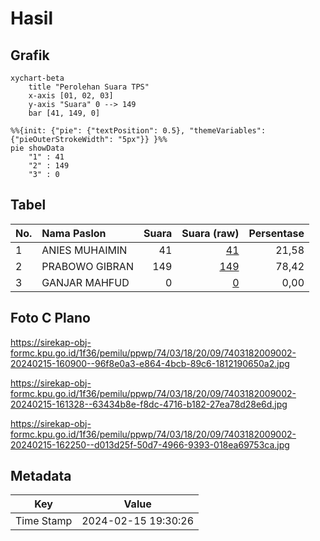 # Hasil

## Grafik

```mermaid
xychart-beta
    title "Perolehan Suara TPS"
    x-axis [01, 02, 03]
    y-axis "Suara" 0 --> 149
    bar [41, 149, 0]
```

```mermaid
%%{init: {"pie": {"textPosition": 0.5}, "themeVariables": {"pieOuterStrokeWidth": "5px"}} }%%
pie showData
    "1" : 41
    "2" : 149
    "3" : 0
```

## Tabel

| No. | Nama Paslon    | Suara | Suara (raw) | Persentase |
|:--- |:-------------- | -----:| -----------:| ----------:|
| 1   | ANIES MUHAIMIN | 41    | [41][p-1]   | 21,58      |
| 2   | PRABOWO GIBRAN | 149   | [149][p-2]  | 78,42      |
| 3   | GANJAR MAHFUD  | 0     | [0][p-3]    | 0,00       |


[p-1]: https://github.com/gigit-pemilu/pemilu-2024-74-sulawesi-tenggara/blob/main/pilpres/hitung-suara/sub/74-sulawesi-tenggara/sub/03-muna/sub/18-lohia/sub/2009-lakarinta/sub/002-tps/sub/paslon-1.txt
[p-2]: https://github.com/gigit-pemilu/pemilu-2024-74-sulawesi-tenggara/blob/main/pilpres/hitung-suara/sub/74-sulawesi-tenggara/sub/03-muna/sub/18-lohia/sub/2009-lakarinta/sub/002-tps/sub/paslon-2.txt
[p-3]: https://github.com/gigit-pemilu/pemilu-2024-74-sulawesi-tenggara/blob/main/pilpres/hitung-suara/sub/74-sulawesi-tenggara/sub/03-muna/sub/18-lohia/sub/2009-lakarinta/sub/002-tps/sub/paslon-3.txt

## Foto C Plano

https://sirekap-obj-formc.kpu.go.id/1f36/pemilu/ppwp/74/03/18/20/09/7403182009002-20240215-160900--96f8e0a3-e864-4bcb-89c6-1812190650a2.jpg

https://sirekap-obj-formc.kpu.go.id/1f36/pemilu/ppwp/74/03/18/20/09/7403182009002-20240215-161328--63434b8e-f8dc-4716-b182-27ea78d28e6d.jpg

https://sirekap-obj-formc.kpu.go.id/1f36/pemilu/ppwp/74/03/18/20/09/7403182009002-20240215-162250--d013d25f-50d7-4966-9393-018ea69753ca.jpg


## Metadata

| Key        | Value               |
| ---------- | ------------------- |
| Time Stamp | 2024-02-15 19:30:26 |



